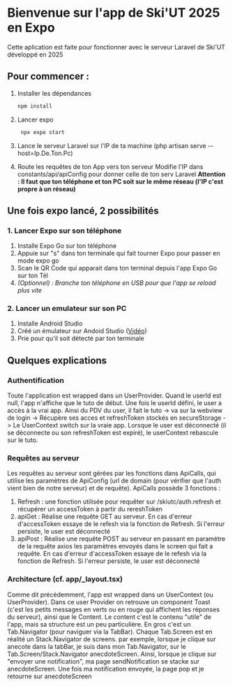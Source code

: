 # Bienvenue sur l'app de Ski'UT 2025 en Expo

Cette aplication est faite pour fonctionner avec le serveur Laravel de Ski'UT développé en 2025

## Pour commencer :
1. Installer les dépendances

   ```bash
   npm install
   ```
   
2. Lancer expo

   ```bash
    npx expo start
   ```

3. Lance le serveur Laravel sur l'IP de ta machine (php artisan serve --host=Ip.De.Ton.Pc)

4. Route les requêtes de ton App vers ton serveur
Modifie l'IP dans constants/api/apiConfig pour donner celle de ton serv Laravel
**Attention : Il faut que ton téléphone et ton PC soit sur le même réseau (l'IP c'est propre à un réseau)**

## Une fois expo lancé, 2 possibilités
### 1. Lancer Expo sur son téléphone
1. Installe Expo Go sur ton téléphone
2. Appuie sur "s" dans ton terminale qui fait tourner Expo pour passer en mode expo go
3. Scan le QR Code qui apparait dans ton terminal depuis l'app Expo Go sur ton Tél
4. _(Optionnel) : Branche ton téléphone en USB pour que l'app se reload plus vite_

### 2. Lancer un emulateur sur son PC
1. Installe Android Studio 
2. Créé un émulateur sur Andoid Studio ([Vidéo](https://youtu.be/JdQlicAP5W4?si=-o1wGceeZI8_Ob8j))
3. Prie pour qu'il soit détecté par ton terminale


## Quelques explications
### Authentification
Toute l'application est wrapped dans un UserProvider. Quand le userId est null, l'app n'affiche que le tuto de début. Une fois le userId défini, le user a accès à la vrai app.
Ainsi du PDV du user, il fait le tuto -> va sur la webview de login -> Récupère ses acces et refreshToken stockés en secureStorage -> Le UserContext switch sur la vraie app.
Lorsque le user est déconnecté (il se déconnecte ou son refreshToken est expiré), le userContext rebascule sur le tuto.

### Requêtes au serveur
Les requêtes au serveur sont gérées par les fonctions dans ApiCalls, qui utilise les paramètres de ApiConfig (url de domain (pour vérifier que l'auth vient bien de notre serveur) et de requête).
ApiCalls possède 3 fonctions : 
1. Refresh : une fonction utilisée pour requêter sur /skiutc/auth.refresh et récupérer un accessToken à partir du rereshToken
2. apiGet : Réalise une requête GET au serveur. En cas d'erreur d'accessToken essaye de le refesh via la fonction de Refresh. Si l'erreur persiste, le user est déconnecté
3. apiPost : Réalise une requête POST au serveur en passant en paramètre de la requête axios les paramètres envoyés dans le screen qui fait a requête. En cas d'erreur d'accessToken essaye de le refesh via la fonction de Refresh. Si l'erreur persiste, le user est déconnecté

### Architecture (cf. app/_layout.tsx)
Comme dit précédemment, l'app est wrapped dans un UserContext (ou UserProvider).
Dans ce user Provider on retrouve un component Toast (c'est les petits messages en verts ou en rouge qui affichent les réponses du serveur), ainsi que le Content.
Le content c'est le contenu "utile" de l'app, mais sa structure est un peu particulière. En gros c'est un Tab.Navigator (pour naviguer via la TabBar). Chaque Tab.Screen est en réalité un Stack.Navigator de screens. par exemple, lorsque je clique sur anecote dans la tabBar, je suis dans mon Tab.Navigator, sur le Tab.Screen/Stack.Navigator anecdoteScreen. Ainsi, lorsque je clique sur "envoyer une notification", ma page sendNotification se stacke sur anecdoteScreen. Une fois ma notification envoyée, la page pop et je retourne sur anecdoteScreen
